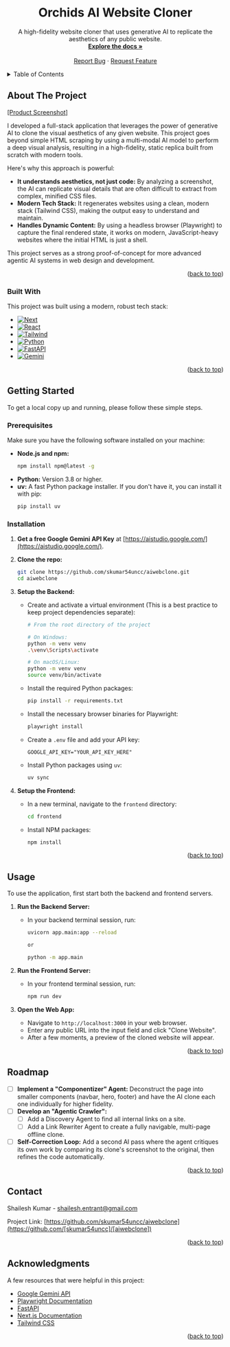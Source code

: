 <div align="center">
  <h1 align="center">Orchids AI Website Cloner</h1>

  <p align="center">
    A high-fidelity website cloner that uses generative AI to replicate the aesthetics of any public website.
    <br />
    <a href="#about-the-project"><strong>Explore the docs »</strong></a>
    <br />
    <br />
    <a href="https://github.com/[skumar54uncc]/[aiwebclone]/issues">Report Bug</a>
    ·
    <a href="https://github.com/[skumar54uncc]/[aiwebclone]/issues">Request Feature</a>
  </p>
</div>

<!-- TABLE OF CONTENTS -->
<details>
  <summary>Table of Contents</summary>
  <ol>
    <li>
      <a href="#about-the-project">About The Project</a>
      <ul>
        <li><a href="#built-with">Built With</a></li>
      </ul>
    </li>
    <li>
      <a href="#getting-started">Getting Started</a>
      <ul>
        <li><a href="#prerequisites">Prerequisites</a></li>
        <li><a href="#installation">Installation</a></li>
      </ul>
    </li>
    <li><a href="#usage">Usage</a></li>
    <li><a href="#roadmap">Roadmap</a></li>
    <li><a href="#license">License</a></li>
    <li><a href="#contact">Contact</a></li>
    <li><a href="#acknowledgments">Acknowledgments</a></li>
  </ol>
</details>

<!-- ABOUT THE PROJECT -->
## About The Project

[[Product Screenshot]](https://drive.google.com/file/d/1p2TvO1LiHllE9pT875QKoVkHg3d9N1kt/view?usp=sharing)

I developed a full-stack application that leverages the power of generative AI to clone the visual aesthetics of any given website. This project goes beyond simple HTML scraping by using a multi-modal AI model to perform a deep visual analysis, resulting in a high-fidelity, static replica built from scratch with modern tools.

Here's why this approach is powerful:

* **It understands aesthetics, not just code:** By analyzing a screenshot, the AI can replicate visual details that are often difficult to extract from complex, minified CSS files.
* **Modern Tech Stack:** It regenerates websites using a clean, modern stack (Tailwind CSS), making the output easy to understand and maintain.
* **Handles Dynamic Content:** By using a headless browser (Playwright) to capture the final rendered state, it works on modern, JavaScript-heavy websites where the initial HTML is just a shell.

This project serves as a strong proof-of-concept for more advanced agentic AI systems in web design and development.

<p align="right">(<a href="#readme-toc">back to top</a>)</p>

### Built With

This project was built using a modern, robust tech stack:

* [![Next][Next.js]][Next-url]
* [![React][React.js]][React-url]
* [![Tailwind][TailwindCSS]][Tailwind-url]
* [![Python][Python.org]][Python-url]
* [![FastAPI][FastAPI.tiangolo.com]][FastAPI-url]
* [![Gemini][Gemini.google.com]][Gemini-url]

<p align="right">(<a href="#readme-toc">back to top</a>)</p>

<!-- GETTING STARTED -->
## Getting Started

To get a local copy up and running, please follow these simple steps.

### Prerequisites

Make sure you have the following software installed on your machine:
* **Node.js and npm:**
    ```sh
    npm install npm@latest -g
    ```
* **Python:** Version 3.8 or higher.
* **uv:** A fast Python package installer. If you don't have it, you can install it with pip:
    ```sh
    pip install uv
    ```

### Installation

1.  **Get a free Google Gemini API Key** at [https://aistudio.google.com/](https://aistudio.google.com/).

2.  **Clone the repo:**
    ```bash
    git clone https://github.com/skumar54uncc/aiwebclone.git
    cd aiwebclone
    ```

3.  **Setup the Backend:**
    * Create and activate a virtual environment (This is a best practice to keep project dependencies separate):
        ```sh
        # From the root directory of the project

        # On Windows:
        python -m venv venv
        .\venv\Scripts\activate

        # On macOS/Linux:
        python -m venv venv
        source venv/bin/activate
        ```
    * Install the required Python packages:
        ```sh
        pip install -r requirements.txt
        ```
    * Install the necessary browser binaries for Playwright:
        ```sh
        playwright install
        ```
    * Create a `.env` file and add your API key:
        ```
        GOOGLE_API_KEY="YOUR_API_KEY_HERE"
        ```
    * Install Python packages using `uv`:
        ```sh
        uv sync
        ```
    

4.  **Setup the Frontend:**
    * In a new terminal, navigate to the `frontend` directory:
        ```sh
        cd frontend
        ```
    * Install NPM packages:
        ```sh
        npm install
        ```

<p align="right">(<a href="#readme-toc">back to top</a>)</p>

<!-- USAGE EXAMPLES -->
## Usage

To use the application, first start both the backend and frontend servers.

1.  **Run the Backend Server:**
    * In your backend terminal session, run:
        ```sh
        uvicorn app.main:app --reload

        or 

        python -m app.main
        ```

2.  **Run the Frontend Server:**
    * In your frontend terminal session, run:
        ```sh
        npm run dev
        ```

3.  **Open the Web App:**
    * Navigate to `http://localhost:3000` in your web browser.
    * Enter any public URL into the input field and click "Clone Website".
    * After a few moments, a preview of the cloned website will appear.

<p align="right">(<a href="#readme-toc">back to top</a>)</p>

<!-- ROADMAP -->
## Roadmap

* [ ] **Implement a "Componentizer" Agent:** Deconstruct the page into smaller components (navbar, hero, footer) and have the AI clone each one individually for higher fidelity.
* [ ] **Develop an "Agentic Crawler":**
    * [ ] Add a Discovery Agent to find all internal links on a site.
    * [ ] Add a Link Rewriter Agent to create a fully navigable, multi-page offline clone.
* [ ] **Self-Correction Loop:** Add a second AI pass where the agent critiques its own work by comparing its clone's screenshot to the original, then refines the code automatically.

<p align="right">(<a href="#readme-toc">back to top</a>)</p>

<!-- CONTACT -->
## Contact

Shailesh Kumar - shailesh.entrant@gmail.com

Project Link: [https://github.com/skumar54uncc/aiwebclone](https://github.com/[skumar54uncc]/[aiwebclone])

<p align="right">(<a href="#readme-toc">back to top</a>)</p>

<!-- ACKNOWLEDGMENTS -->
## Acknowledgments

A few resources that were helpful in this project:

* [Google Gemini API](https://ai.google.dev/docs)
* [Playwright Documentation](https://playwright.dev/python/docs/intro)
* [FastAPI](https://fastapi.tiangolo.com/)
* [Next.js Documentation](https://nextjs.org/docs)
* [Tailwind CSS](https://tailwindcss.com/docs)

<p align="right">(<a href="#readme-toc">back to top</a>)</p>

<!-- MARKDOWN LINKS & IMAGES -->
[product-screenshot]: https://i.imgur.com/your-demo.gif
[Next.js]: https://img.shields.io/badge/Next-black?style=for-the-badge&logo=next.js&logoColor=white
[Next-url]: https://nextjs.org/
[React.js]: https://img.shields.io/badge/React-20232A?style=for-the-badge&logo=react&logoColor=61DAFB
[React-url]: https://reactjs.org/
[TailwindCSS]: https://img.shields.io/badge/Tailwind_CSS-38B2AC?style=for-the-badge&logo=tailwind-css&logoColor=white
[Tailwind-url]: https://tailwindcss.com/
[Python.org]: https://img.shields.io/badge/Python-3776AB?style=for-the-badge&logo=python&logoColor=white
[Python-url]: https://www.python.org/
[FastAPI.tiangolo.com]: https://img.shields.io/badge/FastAPI-009688?style=for-the-badge&logo=fastapi&logoColor=white
[FastAPI-url]: https://fastapi.tiangolo.com/
[Gemini.google.com]: https://img.shields.io/badge/Google_Gemini-4285F4?style=for-the-badge&logo=google-gemini&logoColor=white
[Gemini-url]: https://ai.google.dev/

